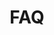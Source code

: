 ---
title: FAQ
faqs:
    -
        title: General
        questions:
            -
                question: 'What is TradeHero?'
                answer: 'TradeHero is a gamified social trading app that allows you to trade and replicate the behaviour of other users automatically. It is ranked the #1 finance app in over 90 countries. You can learn how to trade, experiment with virtual cash, follow heroes , and compete in trading competitions. When you''re ready, toggle the LIVE button to fund your account to start trading and replicating trades with real money.'
            -
                question: 'Is TradeHero a free app?'
                answer: 'Yes, TradeHero is a free mobile app – free to download and free to use!'
            -
                question: 'Which devices is TradeHero available on?'
                answer: 'TradeHero is available for both iOS and Android devices.'
            -
                question: 'How is TradeHero regulated?'
                answer: 'TradeHero is a trading name of ayondo markets. ayondo markets Limited is authorised and regulated by the Financial Conduct Authority (FCA); our FCA register number is 184333.'
            -
                question: 'How can I earn money from TradeHero?'
                answer: 'You can earn money by making profits on your LIVE trading, and winning cash prizes* in virtual trading competitions.'
            -
                question: 'What is a virtual trading competition?'
                answer: 'A virtual trading competition in TradeHero is a special mode held for a specific timeframe designed to enable eligible participants to trade stocks virtually within the mobile application. Prizes will be awarded in accordance with these specific Terms and Conditions of participation.'
            -
                question: 'How do I join virtual trading competitions?'
                answer: 'You can join competitions by going to the Competitions tab and then tapping on any available competition.'
            -
                question: 'How do I refer my friends?'
                answer: 'You can refer your friends by clicking the top left button and sending invitations via Facebook, Messenger, Whatsapp, SMS, Email, and other channels.'
            -
                question: 'Is there a system in place to prevent abuse?'
                answer: 'Rest assured that we are constantly monitoring and taking all necessary measures to prevent abuse. Our dedicated team of software engineers are working round the clock to make sure that all loopholes are closed. If you suspect any abuse please contact us at <a href="mailto:ssupport@tradehero.mobi?Subject=[Live Support]" target="_top">support@tradehero.mobi</a> and we will investigate the matter.'
            -
                question: 'Is this the final version?'
                answer: 'We are continually improving TradeHero in light of your feedback. We strongly recommend that you update your app when prompted, for the latest features and benefits.'
    -
        title: 'Virtual Trading'
        questions:
            -
                question: 'How do I trade?'
                answer: 'Every user starts with an $100,000 initial virtual cash to trade with. Buy equities and forex in the buy screen to begin your trading journey. With TradeHero, you can search which stocks heroes are trading in real time, find and follow heroes based on your personal preferences and judgement, and copy the trades you like immediately. Once you are confident with the trades that you have in the virtual trading, you can start to fund your account, and trade with real money.'
            -
                question: 'How many exchanges and currency pairs can I trade on?'
                answer: 'In virtual mode, you get to trade with near real-time quotes across 35 stock exchanges and 38 currency pairs.'
            -
                question: 'What is the maximum number of shares per transaction?'
                answer: 'It depends on the trading mode you are in. In virtual mode, you can trade as much as you would like based on how much cash you have left. Whereas for LIVE mode, each product has a maximum quantity defined. That’s the maximum one can enter in the transaction.'
            -
                question: 'Will I get notified whenever I execute a trade?'
                answer: 'For virtual trading mode, there is no notification when you execute a trade..'
        special_notes:
            -
                text: '*Terms & Conditions apply.'
    -
        title: 'Live Trading'
        description: 'Once you are ready for LIVE trading, you can toggle to your LIVE trading account with a tap. If you want to start trading with real money you will need to open a LIVE account, and fund your account. This can be easily done by using a credit card. However, in LIVE trading mode your profits and losses really matter!'
        questions:
            -
                question: 'How can I open a LIVE account?'
                answer: 'In order to open a LIVE account, you would have to successfully complete our onboarding process. As a FCA regulated firm, we are obliged to verify the identity of all our clients’.'
            -
                question: 'Do you have any loss protection features?'
                answer: 'The Loss Protection is triggered when the account balance (including open positions in profit or loss) reaches or falls below the amount you have set.</br></br>Limited risk with free guaranteed stop loss**. Apply stop loss orders to limit the losses in adverse market conditions; moreover, the guaranteed stops* are free of charge'
            -
                question: 'Can I remove my stop-loss value?'
                answer: 'Yes, you can remove the stop-loss value by simply tapping on it after you execute the trade at the “Open Position Summary” section.'
            -
                question: 'Can I change the currency of my LIVE account?'
                answer: 'Currently the only available currency in your LIVE account is US dollar.'
            -
                question: 'Why can’t I invest my whole account value into one trade?'
                answer: 'You will not be able to put your whole account value into one trade. There is a max lot size per transaction as a security feature to protect you from investing your entire account value in one trade.'
            -
                question: 'Why does the app ask me to log in again at the transaction page in LIVE mode?'
                answer: 'This is an added security measure because you will be trading with real money in LIVE mode.'
            -
                question: 'I don’t feel confident with trading in LIVE mode. Can I go back to virtual mode and practice further?'
                answer: 'Yes you can. Just tap on the toggle to go back to virtual mode'
            -
                question: 'I’m in LIVE mode. How can I sign out from LIVE mode?'
                answer: 'You can tap on left menu icon then select LIVE settings and sign out.'
            -
                question: 'Will I be notified whenever I execute a trade?'
                answer: 'For live trading, you will receive an immediate email notification for the trade you have performed or if the position reaches Stop-Loss or Take-Profit values.'
            -
                question: 'What are the spreads in TradeHero LIVE'
                answer: 'We offer access to a large range of global markets with tight spreads, fast execution and low minimum stake sizes.<br /><br /> <div> <p><h4>Shares</h4></p><div> <table class="table table-striped" style="width: 100%"> <thead> <tr> <th width="80%">Country</th> <th width="20%">Spread in %</th> </tr></thead> <tbody> <tr> <th width="80%">Germany</th> <th width="20%">0.1</th> </tr><tr> <th width="80%">Hong Kong</th> <th width="20%">0.35</th> </tr><tr> <th width="80%">Italy</th> <th width="20%">0.3</th> </tr><tr> <th width="80%">Singapore</th> <th width="20%">0.3</th> </tr><tr> <th width="80%">Spain</th> <th width="20%">0.08</th> </tr><tr> <th width="80%">Switzerland</th> <th width="20%">0.1</th> </tr><tr> <th width="80%">UK ~ Blue Chip</th> <th width="20%">0.1</th> </tr><tr> <th width="80%">UK ~ Mid Cap</th> <th width="20%">0.25</th> </tr><tr> <th width="80%">US</th> <th width="20%">0.1</th> </tr></tbody> </table> </div><p><h4>Indices</h4></p><div> <table class="table table-striped" style="width: 100%"> <thead> <tr> <th>Product</th> <th>Last Trading Day & Time</th> <th>Settlement Info</th> <th>Quotation Cycle</th> <th>Min Stake L/S</th> <th>Base Margin Requirement</th> <th>Spread</th> </tr></thead> <tbody> <tr> <td>UK 100 Future</td><td>Third Friday (Or previous business day) of contract month (0940h)</td><td>Official underlying EDSP (Exchange Delivery Settlement Price) for FTSE 100 future contract</td><td>Current Month, Next Month and nearest Two Quarter Months</td><td>1</td><td>1.00%</td><td>3 Points (08:00h-16:30h)</td></tr><tr> <td></td><td></td><td></td><td></td><td></td><td></td><td></td></tr></tbody> </table> </div></div>'
        special_notes:
            -
                text: '* Applicable to futures only'
            -
                text: '**Please note that free guaranteed stops do not apply to all products and are subject to trade size restrictions which may vary for each product.'
    -
        title: 'Trading Terminology'
        questions:
            -
                question: 'What is ROI?'
                answer: 'The Return on Investment (“ROI”) is the most important value to track. It is the percentage increase in the value of the stocks you have purchased on a periodic basis. It is used to calculate your position on the global leaderboards. Keeping a consistently positive ROI is the best way to gather a huge amount of followers!'
            -
                question: 'What is P&L?'
                answer: 'TThe Profit and Loss ("P&L") is the sum of the realised and unrealised profits for each of the stocks (or "positions") that you hold. The unrealised portion of your P&L will change each day in regular mode and in real-time within competition mode, depending on the current market price of the stock. Producing a high P&L means that you are making good use of your trading cash!'
            -
                question: 'What is P&L on your profile page?'
                answer: 'The net aggregate P&L on your profile page is the change in currency value of your portfolio (gain or loss) since you started using TradeHero.'
            -
                question: 'What is short selling?'
                answer: 'Short selling is the sale of a security that the seller has borrowed. This feature is enabled for the latest version of TradeHero for both virtual and LIVE versions.'
            -
                question: 'What does invested mean?'
                answer: 'The amount of money you used to purchase stocks.'
            -
                question: 'What does open value mean?'
                answer: 'The current market value of your unsold stocks.'
            -
                question: 'What does quantity mean?'
                answer: 'Number of shares of a specific stock you currently hold.'
            -
                question: 'What is Avg. Price?'
                answer: 'The average purchase price of a stock you bought over time.'
            -
                question: 'What is Total Value?'
                answer: 'Current value of your portfolio (including the initial $100,000)'
            -
                question: 'What do you mean by cash?'
                answer: 'Cash amount available to you now for additional trading (investment)'
            -
                question: 'What are followers?'
                answer: 'The number of users who can view your trading activity'
            -
                question: 'What is unusual volume?'
                answer: 'It is when the volume is greater than the historical average daily range'
            -
                question: 'What does “lot size” mean?'
                answer: 'A measure or quantity increment acceptable to or specified by the party offering to buy or sell. Used also as an alternative term for lot quantity.'
            -
                question: 'What does “lot size” mean?'
                answer: 'A measure or quantity increment acceptable to or specified by the party offering to buy or sell. Used also as an alternative term for lot quantity.'
            -
                question: 'What does price action mean?'
                answer: 'Percentage of change between previous day closes and 50 day MA (moving average).'
    -
        title: 'Market Rules'
        questions:
            -
                question: 'What securities can I trade in virtual trading and LIVE trading mode?'
                answer: 'In virtual trading mode, you can trade with near real-time quotes across 35 exchanges, - NYSE (USA), SGX (Singapore), NASDAQ + PINK + AMEX (USA), HKEX (Hong Kong), LSE (London), XETRA (Germany), MLSE (Milan), TSX (Toronto), TSXV (Toronto), SIBE (Spain), AMS, BRU, PAR, LIS (EuroNext), ASX (Australia), NZX (New Zealand) SHA, SHE (China), JKT (Indonesia), KRX, KOSDAQ (Korea), TPE (Taiwan), SET (Thailand), PSE (Philippines), MYX (Malaysia), TSE (Tokyo), NSE, BSE (India), XTSO (Nasdaq Stockholm), SIX (Switzerland), ISE (Rep. Ireland). In LIVE trading mode, you can trade with real-time quotes. There are 105 stock CFDs, 16 Forex pairs, 7 indices and 2 commodities. They are all accessible within the app.'
            -
                question: 'Can I choose my own trade price?'
                answer: 'No. TradeHero obtains and assigns the stock price based on the current Ask price if you are buying, and Bid price if you are selling, or if neither is available, the last traded price from the market.'
            -
                question: 'Can you close my positions?'
                answer: 'Yes, the platform can close your position(s) automatically if you have a losing position and not enough funds in your account to guarantee it (margin). This protects you from losing more money than you deposit. The platform will close your position(s) when your margin indicator drops below 25%. Your positions will be closed following the order of their opening* (“first in, first out” principle) until the margin level is over 25% again.'
            -
                question: 'Can I trade outside local market trading hours? If so, what price do I get?'
                answer: 'Unfortunately, you cannot at the moment, but do watch this space!'
            -
                question: 'Is there a minimum holding period for stocks?'
                answer: 'For virtual trading, there is a 60-minute minimum holding period outside of competition mode. This is because of the possible delay of stock prices from our data feeds. However, when you join a competition there is no minimum holding period for stocks. For LIVE trading, there is no price delay and holding period. You could sell shares immediately after buying them.'
            -
                question: 'What is the maximum number of shares per transaction?'
                answer: 'Currently, TradeHero limits each transaction to a certain fraction of trading volume of a particular stock, in order to simulate real market conditions.'
            -
                question: 'Why is there a lag in the prices of the stock?'
                answer: 'TradeHero collects data across different stock exchanges and time zones. For LIVE trading, there is no price delay and no gap between the real time data and our stock prices. For virtual trading,  some lag may be inevitable for this mode, but we are working to minimize the gap.'
        special_notes:
            -
                text: '*If the market of the instrument for this position is closed, the platform will close the first position with an opened market.'
    -
        title: 'Client money'
        questions:
            -
                question: 'What payment methods do you accept?'
                answer: 'All LIVE portfolios are managed in USD. We accept major credit cards (Visa, Master), debit cards and Bank wire transfers.'
            -
                question: 'How long does it take to fund my account?'
                answer: 'If you use credit or debit card, your account will be funded immediately subject to successful approval by the card issuer. If you send money via bank transfer, it may take up to 5 working days.'
            -
                question: 'How can I withdraw money from my account?'
                answer: 'You can either withdraw to your registered debit/credit card or via bank wire. If you have done at least one card payment, you have the option to select and credit back to that card. Otherwise you have provide your account details to our customer service (support@tradehero.mobi) so they can credit to your bank account.'
            -
                question: 'How long does it take to withdraw money from my account?'
                answer: 'Withdrawal of funds will be processed within 5 business days. If you made your withdrawal request after 12:30 (GMT), they will be processed the following working day.'
            -
                question: 'Do you charge any fees for funding my account?'
                answer: 'There are no credit/debit card and bank wire transaction fees. As for bank wire transfers, if a transfer incurs a transaction fee, this will be taken off the amount that you transfer.'
            -
                question: 'Do you charge any fees for withdrawing money?'
                answer: 'Sending funds back via credit/debit card is free of charge. For bank transfers there are only bank fees* and no additional fees on our side. Please keep in mind that for security reasons we will most likely return your money using the same payment method you have initially used for your deposit.'
            -
                question: 'Can I fund my account through someone else’s bank account or credit card?'
                answer: 'No, unless you have a proof of joint account with the someone.'
            -
                question: 'Is my money safe and secure?'
                answer: 'Yes, your money is safe. TradeHero is the trading name of ayondo markets Limited. ayondo markets Limited is authorised and regulated by the Financial Conduct Authority (“FCA”) and is covered by the Financial Services Compensation Scheme (“FSCS”). The FSCS will settle the shortfall to the extent of £50,000 per person. Please refer to FSCS website for more details. The FCA has very strict regulations about client money designed to protect retail and professional clients. TradeHero is fully committed to following these regulations in both the letter and the spirit. In addition, the FSCS would compensate clients if TradeHero were unable to meet its financial obligations.If you still have any questions about the security of the app or your money, please don''t hesitate to contact us via services@tradehero.mobi'
            -
                question: 'What is the minimum amount you can deposit and trade with?'
                answer: 'Minimum deposit is USD 100.'
            -
                question: 'How do dividends work in TradeHero LIVE?'
                answer: 'If you hold a position in a company that has decided to distribute a part of its corporate profits to its shareholders, this will be reflected in your position accordingly. Depending on the direction of your position, you will either be eligible to receive the payment or you will need to pay. The dividend adjustment is applied to your account if you still hold your position after the close the day before the ex-dividend day (also called ex-div). The ex-div day is the first day when the share trades without the dividend. For more information please consult this <a target="_blank" href="http://grav.tradehero.mobi/user/pages/03.faq/_faq/Dividends%20with%20TradeHero%20LIVE.pdf">PDF with details</a>.'
            -
                question: 'How does overnight financing work in TradeHero LIVE?'
                answer: 'Other costs, apart from the spread, you need to take into account when dealing in CFDs are the daily financing charges. Financing charges represent the cost of borrowing the capital that is needed in order to open a position. CFDs positions that remain open over-night are subject to those charges, incurred on daily basis. A long position attracts the financing charges, as effectively, by depositing initial margin, you borrow capital from us to cover the rest of it (i.e. the difference between the initial margin and the total value). For short position, on the other hand, financing interest may be credited to your account, as the opposite applies, meaning, you lend capital to us. For more information please consult this <a target="_blank" href="http://grav.tradehero.mobi/user/pages/03.faq/_faq/Overnight%20Financing%20with%20TradeHero%20LIVE.pdf">PDF with details</a>.'
    -
        title: 'Registration process for LIVE account'
        questions:
            -
                question: 'Can I skip the five steps needed for a TradeHero LIVE account?'
                answer: 'Unfortunately not. This is a requirement to get your TradeHero LIVE account up and running. This is the quickest and safest way for your personal information to be verified by us electronically. This will accelerate the account opening process for you.'
            -
                question: 'During the account verification process, what if I don’t have an identity card or proof of residence, can I submit the required documents at a later time?'
                answer: 'Yes, you can still go ahead and submit your application request. Your application status will indicate to upload documents so you can upload later or one of our customer service agents will call you to assist you later.'
            -
                question: 'Why do you need a copy of my ID card and proof of residence?'
                answer: 'As a regulated investment firm, we are obliged to verify the identity of every client and therefore may request proof of ID and address.'
            -
                question: 'Is it safe to send you a copy of my ID card and proof of residence?'
                answer: 'We are a covered by Data Protection Act 1998. All information you provide to us is kept confidential and is used only for identification purposes.'
                
---